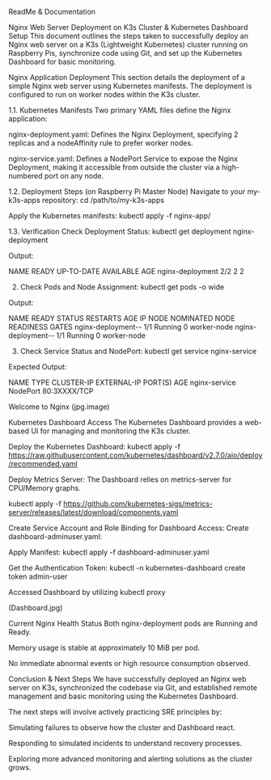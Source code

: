 ReadMe & Documentation

Nginx Web Server Deployment on K3s Cluster & Kubernetes Dashboard Setup
This document outlines the steps taken to successfully deploy an Nginx web server on a K3s (Lightweight Kubernetes) cluster running on Raspberry Pis, synchronize code using Git, and set up the Kubernetes Dashboard for basic monitoring.

Nginx Application Deployment
This section details the deployment of a simple Nginx web server using Kubernetes manifests. The deployment is configured to run on worker nodes within the K3s cluster.

1.1. Kubernetes Manifests
Two primary YAML files define the Nginx application:

nginx-deployment.yaml: Defines the Nginx Deployment, specifying 2 replicas and a nodeAffinity rule to prefer worker nodes.

nginx-service.yaml: Defines a NodePort Service to expose the Nginx Deployment, making it accessible from outside the cluster via a high-numbered port on any node.

1.2. Deployment Steps (on Raspberry Pi Master Node)
Navigate to your my-k3s-apps repository: cd /path/to/my-k3s-apps

Apply the Kubernetes manifests: kubectl apply -f nginx-app/

1.3. Verification
Check Deployment Status: kubectl get deployment nginx-deployment

Output: 

NAME               READY   UP-TO-DATE   AVAILABLE   AGE
nginx-deployment   2/2     2            2           <age>

2. Check Pods and Node Assignment: kubectl get pods -o wide

Output: 

NAME                                READY   STATUS    RESTARTS   AGE   IP           NODE         NOMINATED NODE   READINESS GATES
nginx-deployment-<hash>-<hash>      1/1     Running   0          <age> <pod-ip-1>   worker-node  <none>           <none>
nginx-deployment-<hash>-<hash>      1/1     Running   0          <age> <pod-ip-2>   worker-node  <none>           <none>

3. Check Service Status and NodePort: kubectl get service nginx-service

Expected Output: 

NAME            TYPE       CLUSTER-IP    EXTERNAL-IP   PORT(S)        AGE
nginx-service   NodePort   <cluster-ip>  <none>        80:3XXXX/TCP   <age>

Welcome to Nginx (jpg.image)

Kubernetes Dashboard Access
The Kubernetes Dashboard provides a web-based UI for managing and monitoring the K3s cluster.

Deploy the Kubernetes Dashboard: kubectl apply -f https://raw.githubusercontent.com/kubernetes/dashboard/v2.7.0/aio/deploy/recommended.yaml

Deploy Metrics Server:
The Dashboard relies on metrics-server for CPU/Memory graphs.

kubectl apply -f https://github.com/kubernetes-sigs/metrics-server/releases/latest/download/components.yaml

Create Service Account and Role Binding for Dashboard Access:
Create dashboard-adminuser.yaml:

Apply Manifest: kubectl apply -f dashboard-adminuser.yaml

Get the Authentication Token: kubectl -n kubernetes-dashboard create token admin-user

Accessed Dashboard by utilizing kubectl proxy 

(Dashboard.jpg)

Current Nginx Health Status
Both nginx-deployment pods are Running and Ready.

Memory usage is stable at approximately 10 MiB per pod.

No immediate abnormal events or high resource consumption observed.


Conclusion & Next Steps
We have successfully deployed an Nginx web server on K3s, synchronized the codebase via Git, and established remote management and basic monitoring using the Kubernetes Dashboard.

The next steps will involve actively practicing SRE principles by:

Simulating failures to observe how the cluster and Dashboard react.

Responding to simulated incidents to understand recovery processes.

Exploring more advanced monitoring and alerting solutions as the cluster grows.